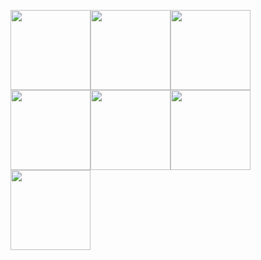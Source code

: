 <img src="https://github.com/seanprashad/slackmoji/blob/master/emoji/parrots/parrot-laptop.gif" height="128" width="128"><img src="https://github.com/seanprashad/slackmoji/blob/master/emoji/parrots/parrot-laptop.gif" height="128" width="128"><img src="https://github.com/seanprashad/slackmoji/blob/master/emoji/parrots/parrot-laptop.gif" height="128" width="128"><img src="https://github.com/seanprashad/slackmoji/blob/master/emoji/parrots/parrot-laptop.gif" height="128" width="128"><img src="https://github.com/seanprashad/slackmoji/blob/master/emoji/parrots/parrot-laptop.gif" height="128" width="128"><img src="https://github.com/seanprashad/slackmoji/blob/master/emoji/parrots/parrot-laptop.gif" height="128" width="128">
<img src="https://github.com/seanprashad/slackmoji/blob/master/emoji/parrots/parrot-laptop.gif" height="128" width="128">
